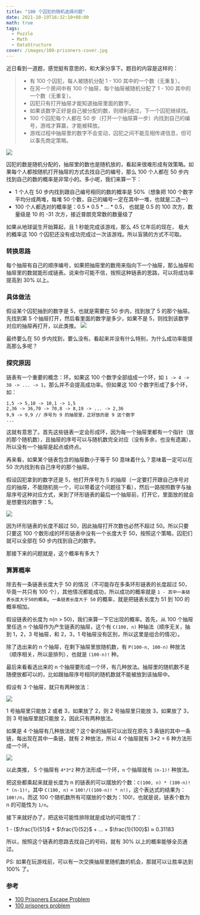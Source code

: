 ```yaml
---
title: "100 个囚犯的随机选择问题"
date: 2021-10-19T16:32:10+08:00
math: true
tags: 
  - Puzzle
  - Math
  - DataStructure
cover: /images/100-prisoners-cover.jpg
---
```


近日看到一道题，感觉挺有意思的，和大家分享下。题目的内容是这样的：

> - 有 100 个囚犯，每人被随机分配 1 - 100 其中的一个数（无重复）。  
> - 在另一个房间中有 100 个抽屉，每个抽屉被随机分配了 1 - 100 其中的一个数（无重复）。  
> - 囚犯只有打开抽屉才能知道抽屉里面的数字。  
> - 如果该数字正好是自己被分配的数，则顺利通过，下一个囚犯继续找。  
> - 100 个囚犯每个人都在 50 步（打开一个抽屉算一步）内找到自己的编号，游戏才算赢，才能被释放。  
> - 游戏过程中抽屉里的数字不会变动，囚犯之间不能互相传递信息，但可以事先商定策略。  

![](/images/100-prisoners-cover.jpg)

囚犯的数是随机分配的，抽屉里的数也是随机放的，看起来很难形成有效策略。如果每个人都按随机打开抽屉的方式去找自己的编号，那么 100 个人都在 50 步内找到自己的数的概率是非常小的。多小呢，我们来算一下：

- 1 个人在 50 步内找到跟自己编号相同的数的概率是 50%（想象把 100 个数字平均分成两堆，每堆 50 个数，自己的编号一定在其中一堆，也就是二选一）
- 100 个人都选对的概率是：0.5 * 0.5 * ... * 0.5， 也就是 0.5 的 100 次方，数量级是 10 的 -31 次方，接近普朗克常数的数量级了

如果从地球诞生开始算起，且 1 秒能完成该游戏，那么 45 亿年后的现在， 极大的概率这 100 个囚犯还没有成功完成过一次该游戏。所以盲猜的方式不可取。

### 转换思路
每个抽屉有自己的顺序编号，如果把抽屉里的数用来指向下一个抽屉，那么抽屉和抽屉里的数就能形成链表。说来你可能不信，按照这种链表的思路，可以将成功率提高到 30% 以上。

### 具体做法
假设某个囚犯抽到的数字是 5，也就是需要在 50 步内，找到放了 5 的那个抽屉。先找到第 5 个抽屉打开，然后看里面的数字是多少，如果不是 5，则找到该数字对应的抽屉再打开，以此类推。
![](/images/100-prisoners-boxes.png)

最终要么在 50 步内找到，要么没有。看起来并没有什么特别，为什么成功率能提高那么多呢？

### 探究原因
链表有一个重要的概念：环。如果这 100 个数字全部组成一个环，如 `1 -> 4 -> 38 -> ... -> 1`，那么并不会提高成功率。但如果这 100 个数字形成了多个环，如：

```
1,5 -> 5,10 -> 10,1 -> 1,5
2,36 -> 36,70 -> 70,8 -> 8,19 -> ... -> 2,36
9,9 -> 9,9 // 序号为 9 的抽屉里，正好放的是 9 这个数字
...
```

这就有意思了。首先这些链表一定会形成环，因为每一个抽屉里都有一个指针（放的那个随机数），且抽屉的序号可以与随机数完全对应（没有多余，也没有遗漏），所以没有一个抽屉是起点或终点。

再来看，如果某个链表包含的抽屉数小于等于 50 意味着什么？意味着一定可以在 50 次内找到有自己序号的那个抽屉。

假设囚犯拿到的数字还是 5，他打开序号为 5 的抽屉（一定要打开跟自己序号对应的抽屉，不能随机挑一个，可以带着这个问题往下看），然后一路按照数字与抽屉序号这种对应方式，来到了环形链表的最后一个抽屉前，打开它，里面放的就会是想要找的数字：5。

![](/images/100-prisoners-list.png)

因为环形链表的长度不超过 50，因此抽屉打开次数也必然不超过 50。所以只要只要这 100 个数形成的环形链表中没有一个长度大于 50，按照这个策略，囚犯们就可以全部在 50 步内找到自己的数字。

那接下来的问题就是，这个概率有多大？

### 算算概率
除去有一条链表长度大于 50 的情况（不可能存在多条环形链表的长度超过 50，毕竟一共只有 100 个），其他情况都能成功，所以成功的概率就是 `1 - 其中一条链表长度大于50的概率`。`一条链表长度大于 50` 的概率，就是把链表长度为 51 到 100 的概率相加。

假设链表的长度为 n(n > 50)，我们来算一下它出现的概率。首先，从 100 个抽屉里任选 n 个抽屉作为产生链表的抽屉，这个有 `C(100, n)` 种抽法（顺序无关，抽到 1，2，3 号抽屉，和 2，3，1 号抽屉没有区别，所以这里是组合的情况）。

除了选出来的 n 个抽屉，在剩下抽屉里放随机数，有 `P(100-n, 100-n)` 种放法（顺序相关，所以是排列），也就是 `(100-n)!` 种。

最后来看看选出来的 n 个抽屉要形成一个环，有几种放法。抽屉里的随机数不是随便放都可以的，比如跟抽屉序号相同的随机数就不能被放到该抽屉中。

假设有 3 个抽屉，就只有两种放法：

![](/images/100-prisoners-list-1.png)

1 号抽屉里只能放 2 或者 3，如果放了 2，则 2 号抽屉里只能放 3，如果放了 3，则 3 号抽屉里就只能放 2，因此只有两种放法。

如果是 4 个抽屉有几种放法呢？这个新的抽屉可以出现在原先 3 条链的其中一条链，每出现在其中一条链，就有 2 种放法，所以 4 个抽屉就有 3*2 = 6 种方法形成一个环。

![](/images/100-prisoners-list-2.png)

以此类推， 5 个抽屉有 `4*3*2` 种方法形成一个环，`n` 个抽屉就有 `(n-1)!` 种放法。

把这些都乘起来就是长度为 n 的链表的可以摆放的个数：`C(100, n) * (100-n)! * (n-1)!`，其中 `C(100, n)` = `100!/((100-n)! * n!)`，这个表达式的结果为：`100!/n`，而这 100 个随机数所有可摆放的个数为：100!，也就是说，链表个数为 n 的可能性为 `1/n`。

接下来就好办了，把这些可能性排除就是成功的可能性了：

1 - ($\frac{1}{51}$ + $\frac{1}{52}$ + ... + $\frac{1}{100}$) ≈ 0.31183

所以，按照这个链表的思路去找自己的号码，就有 30% 以上的概率能够全员通过。

PS: 如果在玩游戏前，可以有一次交换抽屉里随机数的机会，那就可以让胜率达到 100% 了。

### 参考
- [100 Prisoners Escape Problem](https://datagenetics.com/blog/december42014/index.html)
- [100 prisoners problem](https://en.wikipedia.org/wiki/100_prisoners_problem)